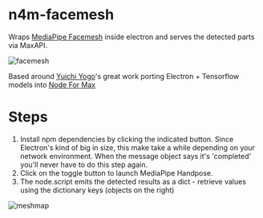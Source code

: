 # n4m-facemesh
Wraps [MediaPipe Facemesh](https://github.com/tensorflow/tfjs-models/tree/master/facemesh) inside electron and serves the detected parts via MaxAPI.

![facemesh](https://user-images.githubusercontent.com/43569216/81710053-c39c1900-94b5-11ea-8959-6efda2d71089.gif)

Based around [Yuichi Yogo](https://github.com/yuichkun)'s great work porting Electron + Tensorflow models into [Node For Max](https://github.com/Cycling74/n4m-examples)


# Steps
1. Install npm dependencies by clicking the indicated button. Since Electron's kind of big in size, this make take a while depending on your network environment. When the message object says it's 'completed' you'll never have to do this step again.
2. Click on the toggle button to launch MediaPipe Handpose. 
3. The node.script emits the detected results as a dict - retrieve values using the dictionary keys (objects on the right) 

![meshmap](https://github.com/lysdexic-audio/n4m-facemesh/blob/master/mesh_map.jpg)
